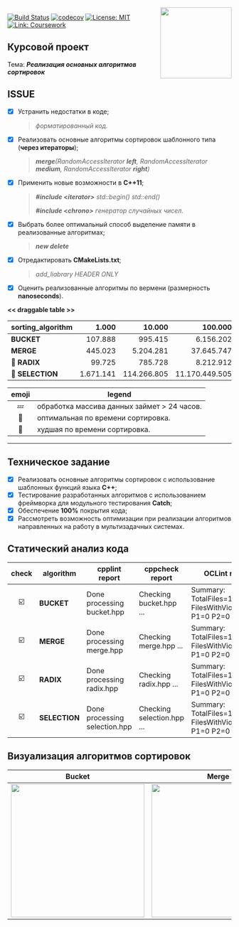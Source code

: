 <img src="http://abali.ru/wp-content/uploads/2013/03/Gerb_MGTU_imeni_Baumana.png" width="160" height="whatever" align="right">

[![Build Status](https://travis-ci.org/SimonRussia/COURSEWORK_fixed.svg?branch=master)](https://travis-ci.org/SimonRussia/COURSEWORK_fixed) [![codecov](https://codecov.io/gh/SimonRussia/COURSEWORK_fixed/branch/master/graph/badge.svg)](https://codecov.io/gh/SimonRussia/COURSEWORK_fixed) [![License: MIT](https://img.shields.io/badge/License-MIT-blue.svg)](/LICENSE) [![Link: Coursework](https://img.shields.io/badge/coursework-link-orange.svg)](https://github.com/SimonRussia/COURSEWORK)

## Курсовой проект
Тема: ***Реализация основных алгоритмов сортировок***

## ISSUE
- [X] Устранить недостатки в коде;
  > *форматированный код.*
- [X] Реализовать основные алгоритмы сортировок шаблонного типа (**через итераторы**);
  >***merge**(RandomAccessIterator **left**, RandomAccessIterator **medium**, RandomAccessIterator **right**)*
- [X] Применить новые возможности в **С++11**;
  >***#include* <*iterator>*** *std::begin() std::end()*
  >
  >***#include* <*chrono>*** *генератор случайных чисел.*
- [X] Выбрать более оптимальный способ выделение памяти в реализованные алгоритмах;
  >***new delete***
- [X] Отредактировать **CMakeLists.txt**;
  >*add_liabrary HEADER ONLY*
- [X] Оценить реализованные алгоритмы по вермени (размерность **nanoseconds**).

**<< draggable table >>**

| sorting_algorithm | 1.000 | 10.000 | 100.000 | 1.000.000 | 10.000.000 | 100.000.000 | 1.000.000.000|
| --- | ---: | ---: | ---: | ---: | ---: | ---: | ---: |
| **BUCKET** | 107.888 | 995.415 | 6.156.202 | 53.374.942 | 519.070.995 | 5.056.605.893 | 57.742.181.819 |
| **MERGE** | 445.023 | 5.204.281 | 37.645.747 | 344.570.245 | 3.372.794.205 | 35.314.297.619 | 392.595.809.242 |
| 🐇 **RADIX** | 99.725 | 785.728 | 8.212.912 | 64.553.554 | 560.186.829 | 5.922.167.995 | 64.071.364.009 |
| 🐢 **SELECTION** | 1.671.141 | 114.266.805 | 11.170.449.505 | 1.073.728.869.602 | 💤 | 💤 | 💤 |

| emoji | legend |
| :---: |---|
|💤 | обработка массива данных займет > 24 часов.|
|🐇 | оптимальная по времени сортировка.|
|🐢 | худшая по времени сортировка.|

---

## Техническое задание
- [X] Реализовать основные алгоритмы сортировок с использование шаблонных функций языка **C++**;
- [X] Тестирование разработанных алгоритмов с использованием  фреймворка для модульного тестирования **Catch**;
- [X] Обеспечение **100%** покрытия кода;
- [X] Рассмотреть возможность оптимизации при реализации алгоритмов направленных на работу в мультизадачных системах.

## Статический анализ кода
| check | algorithm | cpplint report | cppcheck report | OCLint report |
| :---: | --- | --- | --- | --- |
| ☑️ | **BUCKET** | Done processing bucket.hpp | Checking bucket.hpp ... | Summary: TotalFiles=1 FilesWithViolations=0 P1=0 P2=0 P3=0 |
| ☑️ | **MERGE** | Done processing merge.hpp | Checking merge.hpp ... | Summary: TotalFiles=1 FilesWithViolations=0 P1=0 P2=0 P3=0 |
| ☑️ | **RADIX** | Done processing radix.hpp | Checking radix.hpp ... | Summary: TotalFiles=1 FilesWithViolations=0 P1=0 P2=0 P3=0 |
| ☑️ | **SELECTION** | Done processing selection.hpp | Checking selection.hpp ... | Summary: TotalFiles=1 FilesWithViolations=0 P1=0 P2=0 P3=0 |

## Визуализация алгоритмов сортировок
| Bucket | Merge | Radix | Selection |
| --- | --- | --- | --- |
| <img src="http://sorting.valemak.com/wp-content/uploads/2013/12/sort_bucket.gif" width="300" height="whatever"> | <img src="http://sorting.valemak.com/wp-content/uploads/2013/11/sort_merge.gif" width="300" height="whatever"> | <img src="http://sorting.valemak.com/wp-content/uploads/2013/12/sort_radix_lsd.gif" width="300" height="whatever"> | <img src="http://sorting.valemak.com/wp-content/uploads/2013/11/sort_selection.gif" width="300" height="whatever"> |
